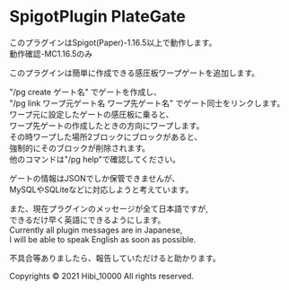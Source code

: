 # SpigotPlugin PlateGate
  
このプラグインはSpigot(Paper)-1.16.5以上で動作します。  
動作確認-MC1.16.5のみ  
  
このプラグインは簡単に作成できる感圧板ワープゲートを追加します。  
  
"/pg create ゲート名" でゲートを作成し、  
"/pg link ワープ元ゲート名 ワープ先ゲート名" でゲート同士をリンクします。  
ワープ元に設定したゲートの感圧板に乗ると、  
ワープ先ゲートの作成したときの方向にワープします。  
その時ワープした場所2ブロックにブロックがあると、  
強制的にそのブロックが削除されます。  
他のコマンドは"/pg help"で確認してください。  
  
ゲートの情報はJSONでしか保管できませんが、  
MySQLやSQLiteなどに対応しようと考えています。  
  
また、現在プラグインのメッセージが全て日本語ですが,  
できるだけ早く英語にできるようにします。  
Currently all plugin messages are in Japanese,  
I will be able to speak English as soon as possible.  
  
不具合等ありましたら、報告していただけると助かります。  
  
Copyrights © 2021 Hibi_10000 All rights reserved.  
